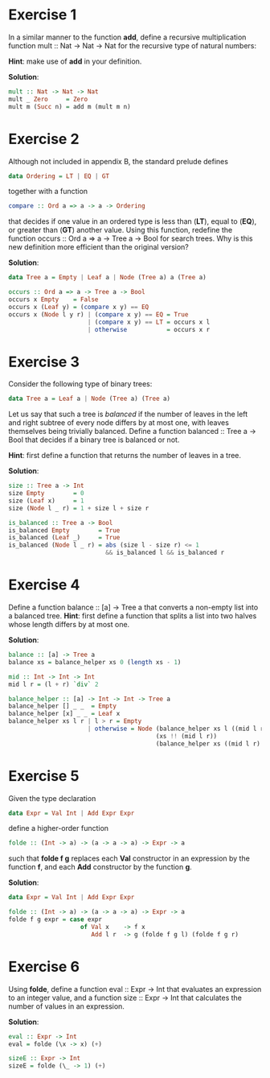 # Exercise 1

In a similar manner to the function **add**, define a recursive multiplication function mult :: Nat -> Nat -> Nat for the recursive type of natural numbers:

**Hint**: make use of **add** in your definition.

**Solution**:

```haskell
mult :: Nat -> Nat -> Nat
mult _ Zero     = Zero
mult m (Succ n) = add m (mult m n)
```

# Exercise 2

Although not included in appendix B, the standard prelude defines
```haskell
data Ordering = LT | EQ | GT
```
together with a function
```haskell
compare :: Ord a => a -> a -> Ordering
```
that decides if one value in an ordered type is less than (**LT**), equal to (**EQ**),
or greater than (**GT**) another value. Using this function, redefine the function
occurs :: Ord a => a -> Tree a -> Bool for search trees. Why is this
new definition more efficient than the original version?

**Solution**:

```haskell
data Tree a = Empty | Leaf a | Node (Tree a) a (Tree a)

occurs :: Ord a => a -> Tree a -> Bool
occurs x Empty    = False
occurs x (Leaf y) = (compare x y) == EQ 
occurs x (Node l y r) | (compare x y) == EQ = True
                      | (compare x y) == LT = occurs x l
                      | otherwise           = occurs x r
```

# Exercise 3

Consider the following type of binary trees:
```haskell
data Tree a = Leaf a | Node (Tree a) (Tree a)
```
Let us say that such a tree is *balanced* if the number of leaves in the left and
right subtree of every node differs by at most one, with leaves themselves being trivially balanced. Define a function balanced :: Tree a -> Bool that
decides if a binary tree is balanced or not.

**Hint**: first define a function that returns the number of leaves in a tree.

**Solution**:

```haskell
size :: Tree a -> Int
size Empty        = 0
size (Leaf x)     = 1
size (Node l _ r) = 1 + size l + size r

is_balanced :: Tree a -> Bool
is_balanced Empty        = True 
is_balanced (Leaf _)     = True
is_balanced (Node l _ r) = abs (size l - size r) <= 1 
                           && is_balanced l && is_balanced r
```

# Exercise 4

Define a function balance :: [a] -> Tree a that converts a non-empty
list into a balanced tree. **Hint**: first define a function that splits a list into two
halves whose length differs by at most one.

**Solution**:

```haskell
balance :: [a] -> Tree a
balance xs = balance_helper xs 0 (length xs - 1)

mid :: Int -> Int -> Int
mid l r = (l + r) `div` 2

balance_helper :: [a] -> Int -> Int -> Tree a
balance_helper [] _ _  = Empty
balance_helper [x] _ _ = Leaf x
balance_helper xs l r | l > r = Empty
                      | otherwise = Node (balance_helper xs l ((mid l r) - 1)) 
                                         (xs !! (mid l r)) 
                                         (balance_helper xs ((mid l r) + 1) r)
```

# Exercise 5

Given the type declaration
```haskell
data Expr = Val Int | Add Expr Expr
```
define a higher-order function
```haskell
folde :: (Int -> a) -> (a -> a -> a) -> Expr -> a
```
such that **folde f g** replaces each **Val** constructor in an expression by the
function **f**, and each **Add** constructor by the function **g**.

**Solution**:

```haskell
data Expr = Val Int | Add Expr Expr

folde :: (Int -> a) -> (a -> a -> a) -> Expr -> a
folde f g expr = case expr 
                    of Val x    -> f x
                       Add l r  -> g (folde f g l) (folde f g r) 
```

# Exercise 6

Using **folde**, define a function eval :: Expr -> Int that evaluates an expression to an integer value, and a function size :: Expr -> Int that calculates the number of values in an expression.

**Solution**:

```haskell
eval :: Expr -> Int
eval = folde (\x -> x) (+)

sizeE :: Expr -> Int
sizeE = folde (\_ -> 1) (+)
```